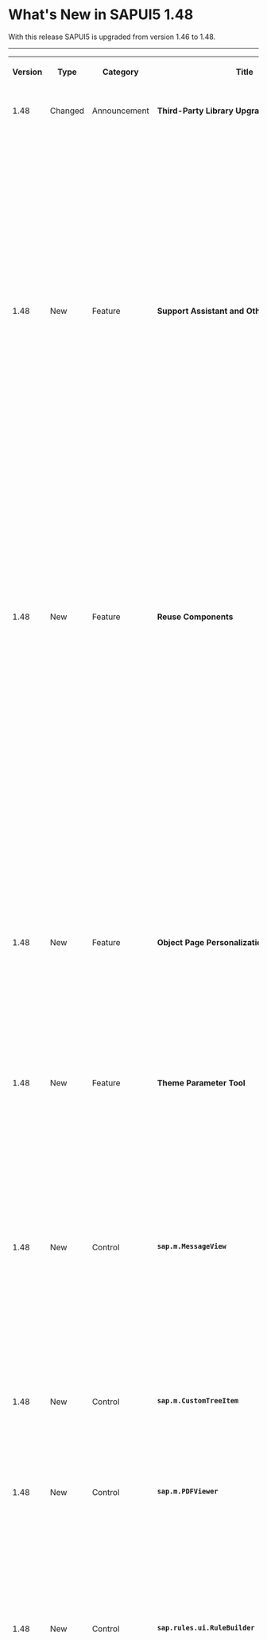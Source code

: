 <!-- loiofa1efaca7d674995a0dc3a95ba0a4d08 -->

# What's New in SAPUI5 1.48

With this release SAPUI5 is upgraded from version 1.46 to 1.48.

****


<table>
<tr>
<th valign="top">

Version

</th>
<th valign="top">

Type

</th>
<th valign="top">

Category

</th>
<th valign="top">

Title

</th>
<th valign="top">

Description

</th>
<th valign="top">

Action

</th>
<th valign="top">

Available as of

</th>
</tr>
<tr>
<td valign="top">

1.48 

</td>
<td valign="top">

Changed 

</td>
<td valign="top">

Announcement 

</td>
<td valign="top">

**Third-Party Library Upgrades** 

</td>
<td valign="top">

**Third-Party Library Upgrades**

-   The `Handlebars.js` library has been upgraded from version 3.0.3 to 4.0.5. If you access the parent contexts in your Handlebars templates, make sure that you pass the `compat` flag when compiling:

    ```
    Handlebars.compile(source, {
    	compat: true
    });
    
    ```

    This change has also been applied to the SAPUI5 versions that are still in maintenance \(1.28, 1.38., 1.44\).

-   **QUnit** version 2.3.2 has been added \(module `sap.ui.thirdparty.qunit-2`, resources `sap/ui/thirdparty/qunit-2.js`\).


<sub>Changed•Announcement•Info Only•1.48</sub>

</td>
<td valign="top">

Info Only 

</td>
<td valign="top">

2017-08-02

</td>
</tr>
<tr>
<td valign="top">

1.48 

</td>
<td valign="top">

New 

</td>
<td valign="top">

Feature 

</td>
<td valign="top">

**Support Assistant and Other Support Tools** 

</td>
<td valign="top">

**Support Assistant and Other Support Tools**

The new Support Assistant tool enables application developers to check whether they have built their applications in accordance with the best practices for building SAPUI5 apps. The tool uses a set of predefined rules to check all aspects of an application, for example, accessibility, performance, data-binding, and more. Support Assistant is integrated into One Page Acceptance Tests \(OPA5\) and can be used as part of OPA tests.

The main features of the tool are:

-   Creation and management of support rules

-   Application analysis

-   Results reporting


![](images/WhatsNew_148_Support_Assistant_78e2768.png)

For more information, see [Support Assistant](../04_Essentials/support-assistant-57ccd7d.md).

We have also redesigned the other support tools, *Technical Information Dialog* and *Diagnostics*, reworked the [Troubleshooting](../04_Essentials/troubleshooting-615d9e4.md) documentation section under *Essentials*, and created a [Troubleshooting Tutorial](../03_Get-Started/troubleshooting-tutorial-5661952.md) tutorial.

<sub>New•Feature•Info Only•1.48</sub>

</td>
<td valign="top">

Info Only 

</td>
<td valign="top">

2017-08-02

</td>
</tr>
<tr>
<td valign="top">

1.48 

</td>
<td valign="top">

New 

</td>
<td valign="top">

Feature 

</td>
<td valign="top">

**Reuse Components** 

</td>
<td valign="top">

**Reuse Components**

You now declare reuse components in the descriptor for applications \(`manifest.json`\). A new factory function has been introduced for creating reuse component instances within the context of the current component. You can extend apps easily on the component level by replacing the usage of a reuse component with a variant that modifies the `manifest.json` values for the reuse component.

Another benefit is that the application index can index the declared reuse components. It can then optimize the determination of dependencies that should be preloaded during the component load. This is especially helpful for components that are packaged in libraries, since up to now the application could not identify and avoid a separate preload for these components \(which ended in a 404 error\).

You don't have to migrate old applications to the new logic to keep them working. But if you want to benefit from further improvements with regards to component loading and performance, as well as component extensibility \(replace reuse component\), you should consider updating the component usage accordingly.

For more information, see [Using and Nesting Components](../04_Essentials/using-and-nesting-components-346599f.md) and [Descriptor for Applications, Components, and Libraries \(manifest.json\)](../04_Essentials/descriptor-for-applications-components-and-libraries-manifest-json-be0cf40.md).

<sub>New•Feature•Info Only•1.48</sub>

</td>
<td valign="top">

Info Only 

</td>
<td valign="top">

2017-08-02

</td>
</tr>
<tr>
<td valign="top">

1.48 

</td>
<td valign="top">

New 

</td>
<td valign="top">

Feature 

</td>
<td valign="top">

**Object Page Personalization \(experimental\)** 

</td>
<td valign="top">

**Object Page Personalization \(experimental\)**

SAPUI5 flexibility services now support personalization of the object page. Activate this experimental feature and try it out!

For more information, search for *Personalizing Apps* in the documentation for your SAP NetWeaver version on the SAP Help Portal at [https://help.sap.com/viewer/p/SAP\_NETWEAVER](https://help.sap.com/viewer/p/SAP_NETWEAVER).

<sub>New•Feature•Info Only•1.48</sub>

</td>
<td valign="top">

Info Only 

</td>
<td valign="top">

2017-08-02

</td>
</tr>
<tr>
<td valign="top">

1.48 

</td>
<td valign="top">

New 

</td>
<td valign="top">

Feature 

</td>
<td valign="top">

**Theme Parameter Tool** 

</td>
<td valign="top">

**Theme Parameter Tool**

There is a new theme parameter tool for finding the best-fitting semantic LESS parameter for a new control. With this tool you can easily search, filter, and preview theme parameters.

With the tool, you can also preview all supported SAP themes and find information about the semantic parameter structure.

![](images/Demoapp_Theme_Parameters_f1355e7.png)

To find the tool, see [Demo Apps](https://ui5.sap.com/#/demoapps).

<sub>New•Feature•Info Only•1.48</sub>

</td>
<td valign="top">

Info Only 

</td>
<td valign="top">

2017-08-02

</td>
</tr>
<tr>
<td valign="top">

1.48 

</td>
<td valign="top">

New 

</td>
<td valign="top">

Control 

</td>
<td valign="top">

**`sap.m.MessageView`** 

</td>
<td valign="top">

**`sap.m.MessageView`**

Displays a summarized list of different types of messages. The `MessageView` is used to show the contents of `sap.m.MessagePopover`, but it can also be used in other container controls like `sap.m.Dialog`.

`sap.m.MessageView` also allows grouping of messages by setting the property `groupItems` and defining a `groupName` for each item. For more information, see the [API Reference](https://ui5.sap.com/#/api/sap.m.MessageView) and the [samples](https://ui5.sap.com/#/sample/sap.m.sample.MessageViewWithGrouping/preview).

![](images/WhatsNew_148_MessageView_6244b88.png)

<sub>New•Control•Info Only•1.48</sub>

</td>
<td valign="top">

Info Only 

</td>
<td valign="top">

2017-08-02

</td>
</tr>
<tr>
<td valign="top">

1.48 

</td>
<td valign="top">

New 

</td>
<td valign="top">

Control 

</td>
<td valign="top">

**`sap.m.CustomTreeItem`** 

</td>
<td valign="top">

**`sap.m.CustomTreeItem`**

Similar to `sap.m.CustomListItem` for the `sap.m.List` control, the `sap.m.CustomTreeItem` control allows you to define custom item content for `sap.m.Tree`. For more information, see the [API Reference](https://ui5.sap.com/#/api/sap.m.CustomTreeItem) and the [sample](https://ui5.sap.com/#/sample/sap.m.sample.CustomTreeItem/preview).

<sub>New•Control•Info Only•1.48</sub>

</td>
<td valign="top">

Info Only 

</td>
<td valign="top">

2017-08-02

</td>
</tr>
<tr>
<td valign="top">

1.48 

</td>
<td valign="top">

New 

</td>
<td valign="top">

Control 

</td>
<td valign="top">

**`sap.m.PDFViewer`** 

</td>
<td valign="top">

**`sap.m.PDFViewer`**

**`sap.m.PDFViewer`** enables SAP Fiori developers to display PDF files in a consistent way across all browsers and devices. It encapsulates browser-specific PDF viewer plugins and provides a simple API to embed a PDF file into a page or to open it in a dialog box. For more information, see [PDF Viewer](../10_More_About_Controls/pdf-viewer-cd80a8b.md), the [API Reference](https://ui5.sap.com/#/api/sap.m.PDFViewer), and the [sample](https://ui5.sap.com/#/entity/sap.m.PDFViewer). 

![](images/WhatsNew_148_PDFViewer_3c7c40d.png)

<sub>New•Control•Info Only•1.48</sub>

</td>
<td valign="top">

Info Only 

</td>
<td valign="top">

2017-08-02

</td>
</tr>
<tr>
<td valign="top">

1.48 

</td>
<td valign="top">

New 

</td>
<td valign="top">

Control 

</td>
<td valign="top">

**`sap.rules.ui.RuleBuilder`** 

</td>
<td valign="top">

**`sap.rules.ui.RuleBuilder`**

**`sap.rules.ui.RuleBuilder`** enables business users to create, edit, and view a decision table in an application. A decision table is a tabular visualization of a business rule. The Rule Builder control supports the following:

-   Setting the decision table’s hit policy \(first match or all match\).

-   Defining the condition columns \(`if` statements\) of the decision table.

-   Choosing the results set \(`then` statements\) of the decision table.

    ![](images/WhatsNew_148_RuleBuilder_165859e.png)

-   Setting each column’s input mode:

    -   **Guided input mode** \(default\) guides the user through the process of entering values for conditions in decision table cells.

        ![](images/WhatsNew_148_RuleBuilder2_df20da4.png)

    -   **Text input mode** allows the user to enter text directly into conditions in decision table cells, and provides support via auto-suggest and validation services.

        ![](images/WhatsNew_148_RuleBuilder3_5d6c1e1.png)


-   In both input modes, the client-side parser provides auto-suggestion and validation of values from the business vocabulary and business language relevant to the specific decision table. Errors are highlighted and messages provide alternative suggestions.

    ![](images/WhatsNew_148_RuleBuilder4_cd91cc4.png)

-   Performing copy, cut, paste, insert after, and insert before actions on a row of a decision table.

    ![](images/WhatsNew_148_RuleBuilder5_3ef3328.png)


For more information, see [Rule Builder Control Tutorial](../03_Get-Started/rule-builder-control-tutorial-67fcb30.md), the [API Reference](https://ui5.sap.com/#/api/sap.rules.ui.RuleBuilder), and the [sample](https://ui5.sap.com/#/entity/sap.rules.ui.RuleBuilder). 

<sub>New•Control•Info Only•1.48</sub>

</td>
<td valign="top">

Info Only 

</td>
<td valign="top">

2017-08-02

</td>
</tr>
<tr>
<td valign="top">

1.48 

</td>
<td valign="top">

New 

</td>
<td valign="top">

Control 

</td>
<td valign="top">

**`sap.suite.ui.microchart.LineMicroChart`** 

</td>
<td valign="top">

**`sap.suite.ui.microchart.LineMicroChart`**

`LineMicroChart` is used primarily for embedded analytics applications and is designed to display a set of ordered points. These points are connected via lines that showcase a data progression for a specific data range. To display additional details, up to four labels can be added to provide, for example, key values or dimensions.

`LineMicroChart` provides regular points or emphasized points with or without semantic colors. It offers a standard line diagram with an automatically determined or predefined scale \(with optional threshold\).

![](images/WhatsNew_148_LineMicroChart1_1eeae4e.png)

For more information, see the [API Reference](https://ui5.sap.com/#/api/sap.suite.ui.microchart.LineMicroChart) and the [samples](https://ui5.sap.com/#/entity/sap.suite.ui.microchart.LineMicroChart).

<sub>New•Control•Info Only•1.48</sub>

</td>
<td valign="top">

Info Only 

</td>
<td valign="top">

2017-08-02

</td>
</tr>
<tr>
<td valign="top">

1.48 

</td>
<td valign="top">

Changed 

</td>
<td valign="top">

Feature 

</td>
<td valign="top">

**Improved Script Loading** 

</td>
<td valign="top">

**Improved Script Loading**

If loading a resource fails, a second retry is done.

<sub>Changed•Feature•Info Only•1.48</sub>

</td>
<td valign="top">

Info Only 

</td>
<td valign="top">

2017-08-02

</td>
</tr>
<tr>
<td valign="top">

1.48 

</td>
<td valign="top">

Changed 

</td>
<td valign="top">

Feature 

</td>
<td valign="top">

**Date Intervals** 

</td>
<td valign="top">

**Date Intervals**

The `DateFormat` can format two dates as an interval. For more information, see [Date Format](../04_Essentials/date-format-91f2eba.md).

<sub>Changed•Feature•Info Only•1.48</sub>

</td>
<td valign="top">

Info Only 

</td>
<td valign="top">

2017-08-02

</td>
</tr>
<tr>
<td valign="top">

1.48 

</td>
<td valign="top">

Changed 

</td>
<td valign="top">

Feature 

</td>
<td valign="top">

**SAPUI5 OData V4 Model** 

</td>
<td valign="top">

**SAPUI5 OData V4 Model**

The new version of the SAPUI5 OData V4 model introduces the following features:

-   Automatic determination of `$select` and `$expand` parameters for OData V4 requests by setting `autoExpandSelect` in the model settings to `true`.

-   Automatic loading of "cross-service references" \(a service that references metadata from other documents\) by the OData V4 model when metadata from the referenced document is needed.

-   Support of the V4-specific `lambda` operators `any` and `all` on collections with new filter operators `FilterOperator.All` and `FilterOperator.Any` and it is possible to create entities on relative bindings


> ### Caution:  
> **Incompatibility Due to Bug Fix**
> 
> The following bug has been reported: If you call the [sap.ui.model.odata.v4.Context\#getObject\(\)](https://ui5.sap.com/#/api/sap.ui.model.odata.v4.Context/methods/getObject) or the [sap.ui.model.odata.v4.Context\#requestObject\(\)](https://ui5.sap.com/#/api/sap.ui.model.odata.v4.Context/methods/requestObject) methods without a parameter, the expected and documented behavior is that the same result is returned as if the parameter `sPath=""` had been specified. Due to the bug, however, the return value wraps the expected output that can then only be accessed via `.value[0]`, for example `oContext.getObject().value[0]`.
> 
> **If you have used this workaround, your application will break starting with SAPUI5 version 1.44.7.**
> 
> **Solution**: If your application needs to run with both the fixed and unfixed versions of SAPUI5, specify the `sPath=""` parameter, for `sPath` parameter. In both cases, you **must not** use the workaround with `.value[0]`.

> ### Restriction:  
> Due to the limited feature scope of this version of the SAPUI5 OData V4 model, check that all required features are in place before developing applications. Check the detailed documentation of the features, as certain parts of a feature may be missing. While we aim to be compatible with existing controls, some controls might not work due to small incompatibilities compared to `sap.ui.model.odata.(v2.)ODataModel`, or due to missing features in the model \(such as tree binding\). This also applies to Smart Controls \(`sap.ui.comp` library\) and SAP Fiori Elements that do not support the SAPUI5 OData V4 model, as well as controls such as `TreeTable` and `AnalyticalTable`, which are not supported together with the SAPUI5 OData V4 model. The interface for applications has been changed for easier and more efficient use of the model. For a summary of these changes, see [Changes Compared to OData V2 Model](../04_Essentials/changes-compared-to-odata-v2-model-abd4d7c.md).

For more information, see [OData V4 Model](../04_Essentials/odata-v4-model-5de13cf.md), the [API Reference](https://ui5.sap.com/#/api/sap.ui.model.odata.v4), and the [sample](https://ui5.sap.com/#/entity/sap.ui.model.odata.v4.ODataModel) in the Demo Kit.

<sub>Changed•Feature•Info Only•1.48</sub>

</td>
<td valign="top">

Info Only 

</td>
<td valign="top">

2017-08-02

</td>
</tr>
<tr>
<td valign="top">

1.48 

</td>
<td valign="top">

Changed 

</td>
<td valign="top">

Feature 

</td>
<td valign="top">

**One Page Acceptance Tests \(OPA5\)** 

</td>
<td valign="top">

**One Page Acceptance Tests \(OPA5\)**

-   You can now provide OPA test and application parameters in the URL. This allows you to override the default values for individual test executions. For more information, see [Cookbook for OPA5](../04_Essentials/cookbook-for-opa5-ce4b180.md) and the API Reference for [sap.ui.test.Opa.extendConfig](https://ui5.sap.com/#/api/sap.ui.test.Opa/methods/extendConfig) and [sap.ui.test.Opa5.extendConfig](https://ui5.sap.com/#/api/sap.ui.test.Opa5/methods/sap.ui.test.Opa5.extendConfig). 

-   You can now extend the testing capabilities of OPA with your own extensions. For more information, see [Extensions for OPA5](../04_Essentials/extensions-for-opa5-9c22d2a.md) and the [API Reference](https://ui5.sap.com/#/api/sap.ui.test.OpaExtension). 


<sub>Changed•Feature•Info Only•1.48</sub>

</td>
<td valign="top">

Info Only 

</td>
<td valign="top">

2017-08-02

</td>
</tr>
<tr>
<td valign="top">

1.48 

</td>
<td valign="top">

Changed 

</td>
<td valign="top">

Feature 

</td>
<td valign="top">

**UI Adaptation at Runtime** 

</td>
<td valign="top">

**UI Adaptation at Runtime**

-   UI adaptation at runtime now supports many additional SAPUI5 controls. Find out how to develop apps supporting it \(also whether your app supports it already\) and how to enable apps for it. For more information, see [SAPUI5 Flexibility: Enable Your App for UI Adaptation](../05_Developing_Apps/sapui5-flexibility-enable-your-app-for-ui-adaptation-f1430c0.md).

-   As stable IDs are an important prerequisite for SAPUI5 flexibility services, and thus for UI adaptation at runtime, we revamped the documentation. Find out why stable IDs are needed and how to use and name them. For more information, see [Stable IDs: All You Need to Know](../05_Developing_Apps/stable-ids-all-you-need-to-know-f51dbb7.md).

-   Key users can now also edit UI elements, which are not directly on the UI but are triggered by an action or must be navigated to, such as dialog boxes and popups.

    For more information, search for *Adapting SAP Fiori UIs at Runtime* in the documentation for your [https://help.sap.com/viewer/p/SAP\_NETWEAVER](https://help.sap.com/viewer/p/SAP_NETWEAVER) version on the SAP Help Portal.


<sub>Changed•Feature•Info Only•1.48</sub>

</td>
<td valign="top">

Info Only 

</td>
<td valign="top">

2017-08-02

</td>
</tr>
<tr>
<td valign="top">

1.48 

</td>
<td valign="top">

Changed 

</td>
<td valign="top">

Control 

</td>
<td valign="top">

**`sap.f.Avatar`** 

</td>
<td valign="top">

**`sap.f.Avatar`**

With the use of the new `detailBox` aggregation, you can automatically open a `sap.m.LightBox` instance on user interaction with the `sap.f.Avatar`.

<sub>Changed•Control•Info Only•1.48</sub>

</td>
<td valign="top">

Info Only 

</td>
<td valign="top">

2017-08-02

</td>
</tr>
<tr>
<td valign="top">

1.48 

</td>
<td valign="top">

Changed 

</td>
<td valign="top">

Control 

</td>
<td valign="top">

**`sap.f.DynamicPage`** 

</td>
<td valign="top">

**`sap.f.DynamicPage`**

It is now possible to initialize the control with collapsed header. To enable the feature, set property `headerExpanded` to false.

<sub>Changed•Control•Info Only•1.48</sub>

</td>
<td valign="top">

Info Only 

</td>
<td valign="top">

2017-08-02

</td>
</tr>
<tr>
<td valign="top">

1.48 

</td>
<td valign="top">

Changed 

</td>
<td valign="top">

Control 

</td>
<td valign="top">

**`sap.gantt`** 

</td>
<td valign="top">

**`sap.gantt`**

-   **Time period zooming**: You can press button *Z* to activate the time period zooming mode. In this mode, you are able to fill the full chart area with a selected period of time. To indicate the start and end of the time period, move the mouse along the timeline with the left button pressed.

-   **Additional vertical lines**: You can use the `AdhocLine` class to draw additional vertical lines at specific time points in the chart area. These vertical lines help you mark milestones, such as the start of a project, and special events, such as holidays.


For more information, see the [API Reference](https://ui5.sap.com/#/api/sap.gantt.AdhocLine) and the [samples](https://ui5.sap.com/#/sample/sap.gantt.sample.BasicGanttChart/preview). 

<sub>Changed•Control•Info Only•1.48</sub>

</td>
<td valign="top">

Info Only 

</td>
<td valign="top">

2017-08-02

</td>
</tr>
<tr>
<td valign="top">

1.48 

</td>
<td valign="top">

Changed 

</td>
<td valign="top">

Control 

</td>
<td valign="top">

**`sap.m.ComboBox`** 

</td>
<td valign="top">

**`sap.m.ComboBox`**

**`sap.m.ComboBox`** now highlights matching characters in the dropdown list. This behaviour is now aligned with all select controls.

<sub>Changed•Control•Info Only•1.48</sub>

</td>
<td valign="top">

Info Only 

</td>
<td valign="top">

2017-08-02

</td>
</tr>
<tr>
<td valign="top">

1.48 

</td>
<td valign="top">

Changed 

</td>
<td valign="top">

Control 

</td>
<td valign="top">

**`sap.m.DatePicker`** 

</td>
<td valign="top">

**`sap.m.DatePicker`**

You can now set specific date or date ranges as non-working days by using the new type of the `sap.ui.unified.DateTypeRange` class, `sap.ui.unified.CalendarDayType.NonWorking`.

For more information, see the [sample](https://ui5.sap.com/#/sample/sap.m.sample.DatePicker/preview).

<sub>Changed•Control•Info Only•1.48</sub>

</td>
<td valign="top">

Info Only 

</td>
<td valign="top">

2017-08-02

</td>
</tr>
<tr>
<td valign="top">

1.48 

</td>
<td valign="top">

Changed 

</td>
<td valign="top">

Control 

</td>
<td valign="top">

**`sap.m.GenericTile`** 

</td>
<td valign="top">

**`sap.m.GenericTile`**

With a new overflow concept that allows more flexibility in the layout of the tile designs, generic tiles are displayed in `LineMode` like list items when the screen width is less than 450px. With a screen width greater than 450px, the tiles are no longer truncated and the complete text is shown in a wrapped in-line design.

`Compact` and `Cozy` content densities are available for small \(< 450px\) and large \(\> 450px\) screens. For more information, see the [API Reference](https://ui5.sap.com/#/api/sap.m.GenericTile) and the [samples](https://ui5.sap.com/#/entity/sap.m.GenericTile). 

<sub>Changed•Control•Info Only•1.48</sub>

</td>
<td valign="top">

Info Only 

</td>
<td valign="top">

2017-08-02

</td>
</tr>
<tr>
<td valign="top">

1.48 

</td>
<td valign="top">

Changed 

</td>
<td valign="top">

Control 

</td>
<td valign="top">

**`sap.m.PlanningCalendar`** 

</td>
<td valign="top">

**`sap.m.PlanningCalendar`**

-   You can now set specific date or date ranges as non-working days by using the new type of the `sap.ui.unified.DateTypeRange` class, `sap.ui.unified.CalendarDayType.NonWorking`.

-   You can now expand the grouping of overlapping appointments in the months view of the `sap.m.PlanningCalendar`. You can do this by setting the new property `groupAppointmentsMode` to `sap.ui.unified.GroupAppointmentsMode.Expanded`.

    For more information, see the [API Reference](https://ui5.sap.com/#/api/sap.m.PlanningCalendar/methods/getGroupAppointmentsMode) and the [samples](https://ui5.sap.com/#/sample/sap.m.sample.PlanningCalendarViews/preview).


<sub>Changed•Control•Info Only•1.48</sub>

</td>
<td valign="top">

Info Only 

</td>
<td valign="top">

2017-08-02

</td>
</tr>
<tr>
<td valign="top">

1.48 

</td>
<td valign="top">

Changed 

</td>
<td valign="top">

Control 

</td>
<td valign="top">

**`sap.m.TextArea`** 

</td>
<td valign="top">

**`sap.m.TextArea`**

**`sap.m.TextArea`** controls with a limited text length can determine how to handle text that exceeds that length. By setting `showExceededText=true`, you can decide if those characters are visible or cut. The text area changes its value state and shows a counter of the extra characters when the threshold is reached. For more information, see the [API Reference](https://ui5.sap.com/#/api/sap.m.TextArea/methods/setShowExceededText) and the [sample](https://ui5.sap.com/#/sample/sap.m.sample.TextAreaMaxLength/preview).

<sub>Changed•Control•Info Only•1.48</sub>

</td>
<td valign="top">

Info Only 

</td>
<td valign="top">

2017-08-02

</td>
</tr>
<tr>
<td valign="top">

1.48 

</td>
<td valign="top">

Changed 

</td>
<td valign="top">

Control 

</td>
<td valign="top">

**`sap.m.UploadCollection`** 

</td>
<td valign="top">

**`sap.m.UploadCollection`**

When grouping of `UploadCollectionItems` you can now provide the grouping feature for `UploadCollection`. After you have selected the grouping criteria, the grouping information is displayed as group header in the upload collection list. For more information, see the [API Reference](https://ui5.sap.com/#/api/sap.m.UploadCollectionItem) and the [samples](https://ui5.sap.com/#/sample/sap.m.sample.UploadCollectionSortingFiltering/preview).

<sub>Changed•Control•Info Only•1.48</sub>

</td>
<td valign="top">

Info Only 

</td>
<td valign="top">

2017-08-02

</td>
</tr>
<tr>
<td valign="top">

1.48 

</td>
<td valign="top">

Changed 

</td>
<td valign="top">

Control 

</td>
<td valign="top">

**`sap.m.Wizard`** 

</td>
<td valign="top">

**`sap.m.Wizard`**

**`sap.m.Wizard`** now allows editing of any step in the sequence. By using the association `currentStep` and the method `setCurrentStep`, you can programmatically reach and then edit any step in the sequence. For more information, see the [API Reference](https://ui5.sap.com/#/api/sap.m.Wizard/methods/setCurrentStep) and the [samples](https://ui5.sap.com/#/sample/sap.m.sample.WizardCurrentStep/preview).

<sub>Changed•Control•Info Only•1.48</sub>

</td>
<td valign="top">

Info Only 

</td>
<td valign="top">

2017-08-02

</td>
</tr>
<tr>
<td valign="top">

1.48 

</td>
<td valign="top">

Changed 

</td>
<td valign="top">

Control 

</td>
<td valign="top">

**`sap.suite.ui.commons.ChartContainer`** 

</td>
<td valign="top">

**`sap.suite.ui.commons.ChartContainer`**

There is a new *Selection Details**Selection Details* button, set the `ChartContainer`’s `showSelectionDetails` property to `true`. The button is set inside the main toolbar of the chart container next to the controlling buttons that are added automatically.

For more information, see the [API Reference](https://ui5.sap.com/#/api/sap.m.SelectionDetails) and the [samples](https://ui5.sap.com/#/sample/sap.suite.ui.commons.sample.ChartContainerActions/preview). 

<sub>Changed•Control•Info Only•1.48</sub>

</td>
<td valign="top">

Info Only 

</td>
<td valign="top">

2017-08-02

</td>
</tr>
<tr>
<td valign="top">

1.48 

</td>
<td valign="top">

Changed 

</td>
<td valign="top">

Control 

</td>
<td valign="top">

**`sap.suite.ui.microchart.InteractiveBarChart`** 

</td>
<td valign="top">

**`sap.suite.ui.microchart.InteractiveBarChart`**

The `InteractiveBarChart` provides optional button in the chart container toolbar. When you choose this button, a popover opens with all the data that was selected in the currently visible chart. On mobile devices, a dialog box covering the entire screen area is used instead of a popover. To show the new `min` and `max` properties with which to control the scale of displayed bars. If these properties are not provided by the consumer, the chart uses a scale derived from the values of the displayed bars. For more information, see the [API Reference](https://ui5.sap.com/#/api/sap.suite.ui.microchart.InteractiveBarChart) and the [samples](https://ui5.sap.com/#/entity/sap.suite.ui.microchart.InteractiveBarChart). 

<sub>Changed•Control•Info Only•1.48</sub>

</td>
<td valign="top">

Info Only 

</td>
<td valign="top">

2017-08-02

</td>
</tr>
<tr>
<td valign="top">

1.48 

</td>
<td valign="top">

Changed 

</td>
<td valign="top">

Control 

</td>
<td valign="top">

**`sap.suite.ui.microchart`** 

</td>
<td valign="top">

**`sap.suite.ui.microchart`**

A default tooltip was added to `InteractiveBarChart`, `InteractiveLineChart`, and `InteractiveDonutChart`. When the user hovers over the interaction area in an interactive chart, a tooltip with the nontruncated version of the label and a non-abbreviated version of the measure appears. In interactive mode, the tooltip is generated separately for each interaction area. In non-interactive mode, only an aggregated tooltip is shown. You can customize or even suppress this at chart level or at interaction area level.

<sub>Changed•Control•Info Only•1.48</sub>

</td>
<td valign="top">

Info Only 

</td>
<td valign="top">

2017-08-02

</td>
</tr>
<tr>
<td valign="top">

1.48 

</td>
<td valign="top">

Changed 

</td>
<td valign="top">

Control 

</td>
<td valign="top">

**`sap.ui.layout.BlockLayout`** 

</td>
<td valign="top">

**`sap.ui.layout.BlockLayout`**

-   New options for coloring individual cells have been added. For each `BlockLayoutCell`, you can set `backgroundColorSet` and `backgroundColorShade`. There are 11 predefined color sets, each with 4 color shades. The sets and shades can be easily customized in UI theme designer. You can also set an image as the background of a cell.

-   An additional breaking point for M-sized displays has been added.


For more information, see the [API Reference](https://ui5.sap.com/#/api/sap.ui.layout.BlockLayoutCell) and the [samples](https://ui5.sap.com/#/sample/sap.ui.layout.sample.BlockLayoutCustomBackground/preview).

![](images/WhatsNew_148_BlockLayout_d4f2319.png)

<sub>Changed•Control•Info Only•1.48</sub>

</td>
<td valign="top">

Info Only 

</td>
<td valign="top">

2017-08-02

</td>
</tr>
<tr>
<td valign="top">

1.48 

</td>
<td valign="top">

Changed 

</td>
<td valign="top">

Control 

</td>
<td valign="top">

**`sap.tnt.ToolPage`** 

</td>
<td valign="top">

**`sap.tnt.ToolPage`**

`IconTabBar` can now be used in `sap.tnt.ToolPage` button in the chart container. The `ToolHeader` is enhanced to allow `IconTabBar` elements. When inside the `ToolHeader`, the `IconTabBar` can use only labels and no icons.

-   You can now have no tab selected by setting the `selectedKey` property to a non-existing key value.

-   When `IconTabHeader` is used on smartphones and tablets, only completely visible tabs are displayed \(no truncation\). The rest of the tabs will overflow.


For more information, see the [sample](https://ui5.sap.com/#/sample/sap.tnt.sample.ToolHeaderIconTabHeader/preview). 

<sub>Changed•Control•Info Only•1.48</sub>

</td>
<td valign="top">

Info Only 

</td>
<td valign="top">

2017-08-02

</td>
</tr>
<tr>
<td valign="top">

1.48 

</td>
<td valign="top">

Changed 

</td>
<td valign="top">

Control 

</td>
<td valign="top">

**`sap.ui.table`** 

</td>
<td valign="top">

**`sap.ui.table`**

You can now highlight items in the tables of the `sap.ui.table` library \(`sap.ui.table.Table`, `sap.ui.table.TreeTable`, `sap.ui.table.AnalyticalTable`\), for example to indicate an error. For more information, see the API Reference for [sap.ui.table.RowSettings](https://ui5.sap.com/#/api/sap.ui.table.RowSettings) and [sap.ui.table.Table.setRowSettingsTemplate](https://ui5.sap.com/#/api/sap.ui.table.Table/methods/setRowSettingsTemplate), and the [sample](https://ui5.sap.com/#/sample/sap.ui.table.sample.RowHighlights/preview).

<sub>Changed•Control•Info Only•1.48</sub>

</td>
<td valign="top">

Info Only 

</td>
<td valign="top">

2017-08-02

</td>
</tr>
<tr>
<td valign="top">

1.48 

</td>
<td valign="top">

Changed 

</td>
<td valign="top">

Control 

</td>
<td valign="top">

**`sap.ui.unified.Calendar`** 

</td>
<td valign="top">

**`sap.ui.unified.Calendar`**

-   You can now show and hide week numbers with the use of a new property `showWeekNumbers`. This feature is disabled for the Islamic calendar.

    For more information, see the [API Reference](https://ui5.sap.com/#/api/sap.ui.unified.Calendar/methods/setShowWeekNumbers) and the [samples](https://ui5.sap.com/#/sample/sap.ui.unified.sample.CalendarMinMax/preview).

-   You can now set specific dates or date ranges to be displayed as non-working by using the `specialDates` aggregation and `sap.ui.unified.CalendarDayType.NonWorking` enumeration type.

    For more information, see the [sample](https://ui5.sap.com/#/sample/sap.ui.unified.sample.CalendarSpecialDaysLegend/preview).


<sub>Changed•Control•Info Only•1.48</sub>

</td>
<td valign="top">

Info Only 

</td>
<td valign="top">

2017-08-02

</td>
</tr>
<tr>
<td valign="top">

1.48 

</td>
<td valign="top">

Changed 

</td>
<td valign="top">

Control 

</td>
<td valign="top">

**`sap.ui.unified.ColorPicker`** 

</td>
<td valign="top">

**`sap.ui.unified.ColorPicker`**

A responsive variant of the color picker control is now available in the `sap.ui.unified` library that is compatible for use with controls from the other responsive SAPUI5 libraries.

For more information, see the [API Reference](https://ui5.sap.com/#/api/sap.ui.unified.ColorPicker) and the [samples](https://ui5.sap.com/#/sample/sap.ui.unified.sample.ColorPicker/preview).

<sub>Changed•Control•Info Only•1.48</sub>

</td>
<td valign="top">

Info Only 

</td>
<td valign="top">

2017-08-02

</td>
</tr>
<tr>
<td valign="top">

1.48 

</td>
<td valign="top">

Changed 

</td>
<td valign="top">

Control 

</td>
<td valign="top">

**`sap.ui.comp.smartfilterbar.SmartFilterBar`** 

</td>
<td valign="top">

**`sap.ui.comp.smartfilterbar.SmartFilterBar`**

-   The selection variants that are listed in the OData metadata and annotation files can now be displayed like variants defined on the UI of the variant management in the `SmartFilterBar` control.

    For more information, see the [API Reference](https://ui5.sap.com/#/api/sap.ui.comp.smartfilterbar.SmartFilterBar/methods/getConsiderSelectionVariants) and [Smart Filter Bar](../10_More_About_Controls/smart-filter-bar-7bcdffc.md).

-   The `SmartFilterBar` control now supports a new annotation, `com.sap.vocabularies.UI.v1.FilterFacets`. With this annotation, you can group filter fields.

<sub>Changed•Control•Info Only•1.48</sub>

</td>
<td valign="top">

Info Only 

</td>
<td valign="top">

2017-08-02

</td>
</tr>
<tr>
<td valign="top">

1.48 

</td>
<td valign="top">

Changed 

</td>
<td valign="top">

Control 

</td>
<td valign="top">

**`sap.ui.comp.smartchart.SmartChart`** 

</td>
<td valign="top">

**`sap.ui.comp.smartchart.SmartChart`**

-   There is a new experimental API that lets you read and write the current UI state of a `SmartChart` control. The scope of information that is included in this API is identical with the scope within an OData-based `PresentationVariant`.

    For more information, see the [API Reference](https://ui5.sap.com/#/api/sap.ui.comp.smartchart.SmartChart).

-   Based on the `com.sap.vocabularies.UI.v1.DataPoint` annotation, you can define semantic patterns and coloring for the `SmartChart` control.

    For more information, see the [API Reference](https://ui5.sap.com/#/api/sap.ui.comp.smartchart.SmartChart/annotations/DataPoint).


<sub>Changed•Control•Info Only•1.48</sub>

</td>
<td valign="top">

Info Only 

</td>
<td valign="top">

2017-08-02

</td>
</tr>
<tr>
<td valign="top">

1.48 

</td>
<td valign="top">

Changed 

</td>
<td valign="top">

Control 

</td>
<td valign="top">

**`sap.ui.comp.navpopover.SmartLink`** 

</td>
<td valign="top">

**`sap.ui.comp.navpopover.SmartLink`**

The `SmartLink` control supports a new annotation, `SemanticObjectMapping`. You can use it to map local properties to the parameters in a `SemanticObject` action.

<sub>Changed•Control•Info Only•1.48</sub>

</td>
<td valign="top">

Info Only 

</td>
<td valign="top">

2017-08-02

</td>
</tr>
<tr>
<td valign="top">

1.48 

</td>
<td valign="top">

Changed 

</td>
<td valign="top">

SAP Fiori Elements 

</td>
<td valign="top">

**SAP Fiori Elements** 

</td>
<td valign="top">

**SAP Fiori Elements**

**List Report and Object Page**

-   General Features

    -   Action-specific messages for confirmation dialog boxes.

        You can create message texts for specific critical actions. They are displayed in the confirmation dialog box for the action.

        For more information, see [Adding Confirmation Popovers for Actions](../06_SAP_Fiori_Elements/adding-confirmation-popovers-for-actions-87130de.md).

    -   List report and object page now support the use of the *High-Contrast White* theme.

    -   You can configure inbound navigation to a sub-object page of an app, using deep linking.

        For more information, see [Configuring External Navigation](../06_SAP_Fiori_Elements/configuring-external-navigation-1d4a0f9.md).

    -   The edit flow in non-draft apps has been optimized to provide the following features:

        -   *Create* and *Delete* buttons are available in the table toolbar in display mode.

        -   In edit mode, navigation to subobject pages is not possible, and chevrons are hidden.

        -   *Edit* and *Delete* buttons are available in the object page header and on all sub-object pages that follow.


        For more information, see [Non-Draft Apps](../06_SAP_Fiori_Elements/non-draft-apps-a90c558.md).

    -   Transient messages issued by the back end are now grouped by the document they belong to when displayed on the screen.

        For more information, see [Using Messages](../06_SAP_Fiori_Elements/using-messages-239b192.md).

    -   Rating indicators and progress bars can be displayed in all table types \(responsive, grid, and analytical\).


-   List Report View

    -   By default, the list report displays one table. You can define multiple views on a table for the user to switch between the views using an icon tab bar or a segmented button.

        For more information, see [Defining Multiple Views on a List Report Table - Single Table Mode](../06_SAP_Fiori_Elements/defining-multiple-views-on-a-list-report-table-single-table-mode-0d390fe.md).

    -   For simplicity purposes, you can create an app without any variant management. In this case, just the title of the app is displayed. You can create a custom title, if required.

        For more information, see [Creating a List Report without Variant Management](../06_SAP_Fiori_Elements/creating-a-list-report-without-variant-management-094fe8c.md).

    -   If you have not added a semantic key to the line items, the editing status is displayed in the *Title* or *Description* column, depending on the available information.

        For more information, see [Settings for List Report Tables](../06_SAP_Fiori_Elements/settings-for-list-report-tables-4c2d17a.md).

    -   Users can navigate from a tree table to the object page, at row level. The *Show Detail* button is not displayed in the tree table.

    -   When deleting a document in the list report, an existing draft and the active version are deleted in a single step.

    -   If users have set *Execute on Select* for their default variant, the content of the list report is displayed immediately upon launching the app, and the smart filter bar is collapsed.

        For more information, see [List Report Elements](../06_SAP_Fiori_Elements/list-report-elements-1cf5c7f.md).


-   Object Page View

    -   You can enable the simple header facet that handles simple data points without wasting vertical space.

        For more information, see [Enabling Simple Header Facets](../06_SAP_Fiori_Elements/enabling-simple-header-facets-9422074.md).

    -   In responsive, grid, and analytical tables, if the entity is searchable, a search field is displayed. Users can search on any of the table column values if they are search-enabled.

        For more information, see [Tables](../06_SAP_Fiori_Elements/tables-c0f6592.md).



**Overview Pages \(OVP\)**

Overview pages have been enhanced with the following features:

-   *High-Contrast White* theme

-   Automatic refresh of cards for a given interval

-   Sharing of page variant with other users

-   The `annotationPath` property is replaced with `path` property for the `SelectionPresentationVariant` annotation properties `SelectionVariant` and `PresentationVariant`

    For more information see [Annotations Used in Overview Pages](../06_SAP_Fiori_Elements/annotations-used-in-overview-pages-65731e6.md).

-   The filter area includes:

    -   Additional date formats \(UTC and medium\)

    -   Default filter values in the filter area

    -   Auto-hiding of the filter bar on the initial loading of an application


-   Placeholder card of the object stream lets you include custom text along with the existing message

    For more information, see [Stack Cards](../06_SAP_Fiori_Elements/stack-cards-756c49c.md).

-   Counter information in cards has been moved from the footer to the header area

    For more information, see [Types of Cards](../06_SAP_Fiori_Elements/types-of-cards-8ed3f76.md).

-   Quick view card displays error messages as received from the back-end services

-   Support of an extension for cards that lets you develop custom card types

    For more information, see [Custom Cards](../06_SAP_Fiori_Elements/custom-cards-6d260f7.md).

-   Spline interpolation in Line Charts to view the line smoothly

    For more information, see [Chart Cards Used in Overview Pages](../06_SAP_Fiori_Elements/chart-cards-used-in-overview-pages-68e62ad.md).

-   Scatter chart now lets you define the size of the data point

    For more information, see [Chart Cards Used in Overview Pages](../06_SAP_Fiori_Elements/chart-cards-used-in-overview-pages-68e62ad.md).


**Analytical List Page \(ALP\)**

Analytical List Page \(ALP\) is a new SAP Fiori Elements template for performing detailed analytics on aggregated or transactional data. It provides different view types and an interplay between aggregate data \(chart view\) and transactional data \(table data\). You can also filter a data set by choosing the dimensions \(for example, country\) based on the measure values \(for example, net sales\).

ALP lets you:

-   Personalize filter, chart, or table controls

-   Manage variants

-   Use context-based navigation

-   Define related Key Performance Indicators \(KPIs\) and extensions for custom filters, custom actions, or custom columns


For more information, see [Analytical List Page](../06_SAP_Fiori_Elements/analytical-list-page-3d33684.md) and the [API Reference](https://ui5.sap.com/#/api/sap.suite.ui.generic.template.AnalyticalListPage).

<sub>Changed•SAP Fiori Elements•Info Only•1.48</sub>

</td>
<td valign="top">

Info Only 

</td>
<td valign="top">

2017-08-02

</td>
</tr>
<tr>
<td valign="top">

1.48 

</td>
<td valign="top">

Changed 

</td>
<td valign="top">

Analysis Path Framework \(APF\) 

</td>
<td valign="top">

**Analysis Path Framework \(APF\)** 

</td>
<td valign="top">

**Analysis Path Framework \(APF\)**

APF has been enhanced with the following features:

-   You can now create hierarchical steps in which the data is depicted in a tree table. At runtime, the data is structured in rows and columns and grouped into nodes. It is also possible to select data in the tree table and hand over the selection as a filter to the subsequent analysis steps.

    For more information, see [Creating Hierarchical Steps](../07_APF/creating-hierarchical-steps-694956f.md).

-   For navigation targets, you can configure parameters and values that are added to the URL of the navigation target at runtime. This is relevant when the navigation target requires mandatory parameters to run.

    For more information, see [Creating Navigation Targets](../07_APF/creating-navigation-targets-d5762bc.md).

-   The integration of the smart filter bar into APF has been changed in a way that you can now make dynamic time selections for time filters that support date range selections. For example, you can select *Last X Days* and define the number of days.

    For more information, see [Smart Filter Bar](../07_APF/smart-filter-bar-594f111.md).


<sub>Changed•Analysis Path Framework \(APF\)•Info Only•1.48</sub>

</td>
<td valign="top">

Info Only 

</td>
<td valign="top">

2017-08-02

</td>
</tr>
<tr>
<td valign="top">

1.48 

</td>
<td valign="top">

Changed 

</td>
<td valign="top">

User Documentation 

</td>
<td valign="top">

**Documentation Updates** 

</td>
<td valign="top">

**Documentation Updates**

In addition to the documentation for new features, the following changes have been applied to the documentation:

-   New tutorial: [Troubleshooting Tutorial](../03_Get-Started/troubleshooting-tutorial-5661952.md)

-   Reworked [Troubleshooting](../04_Essentials/troubleshooting-615d9e4.md) section


<sub>Changed•User Documentation•Info Only•1.48</sub>

</td>
<td valign="top">

Info Only 

</td>
<td valign="top">

2017-08-02

</td>
</tr>
</table>

**Related Information**  


[What's New in SAPUI5 1.127](what-s-new-in-sapui5-1-127-e5e1317.md "With this release SAPUI5 is upgraded from version 1.126 to 1.127.")

[What's New in SAPUI5 1.126](what-s-new-in-sapui5-1-126-1d98116.md "With this release SAPUI5 is upgraded from version 1.125 to 1.126.")

[What's New in SAPUI5 1.125](what-s-new-in-sapui5-1-125-9d87044.md "With this release SAPUI5 is upgraded from version 1.124 to 1.125.")

[What's New in SAPUI5 1.124](what-s-new-in-sapui5-1-124-7f77c3f.md "With this release SAPUI5 is upgraded from version 1.123 to 1.124.")

[What's New in SAPUI5 1.123](what-s-new-in-sapui5-1-123-9d00ac7.md "With this release SAPUI5 is upgraded from version 1.122 to 1.123.")

[What's New in SAPUI5 1.122](what-s-new-in-sapui5-1-122-5d078da.md "With this release SAPUI5 is upgraded from version 1.121 to 1.122.")

[What's New in SAPUI5 1.121](what-s-new-in-sapui5-1-121-91a4a2f.md "With this release SAPUI5 is upgraded from version 1.120 to 1.121.")

[What's New in SAPUI5 1.120](what-s-new-in-sapui5-1-120-2359b63.md "With this release SAPUI5 is upgraded from version 1.119 to 1.120.")

[What's New in SAPUI5 1.119](what-s-new-in-sapui5-1-119-0b1903a.md "With this release SAPUI5 is upgraded from version 1.118 to 1.119.")

[What's New in SAPUI5 1.118](what-s-new-in-sapui5-1-118-3eecbde.md "With this release SAPUI5 is upgraded from version 1.117 to 1.118.")

[What's New in SAPUI5 1.117](what-s-new-in-sapui5-1-117-029d3b4.md "With this release SAPUI5 is upgraded from version 1.116 to 1.117.")

[What's New in SAPUI5 1.116](what-s-new-in-sapui5-1-116-ebd6f34.md "With this release SAPUI5 is upgraded from version 1.115 to 1.116.")

[What's New in SAPUI5 1.115](what-s-new-in-sapui5-1-115-409fde8.md "With this release SAPUI5 is upgraded from version 1.114 to 1.115.")

[What's New in SAPUI5 1.114](what-s-new-in-sapui5-1-114-890fce1.md "With this release SAPUI5 is upgraded from version 1.113 to 1.114.")

[What's New in SAPUI5 1.113](what-s-new-in-sapui5-1-113-a9553fe.md "With this release SAPUI5 is upgraded from version 1.112 to 1.113.")

[What's New in SAPUI5 1.112](what-s-new-in-sapui5-1-112-34afc69.md "With this release SAPUI5 is upgraded from version 1.111 to 1.112.")

[What's New in SAPUI5 1.111](what-s-new-in-sapui5-1-111-7a67837.md "With this release SAPUI5 is upgraded from version 1.110 to 1.111.")

[What's New in SAPUI5 1.110](what-s-new-in-sapui5-1-110-71a855c.md "With this release SAPUI5 is upgraded from version 1.109 to 1.110.")

[What's New in SAPUI5 1.109](what-s-new-in-sapui5-1-109-3264bd2.md "With this release SAPUI5 is upgraded from version 1.108 to 1.109.")

[What's New in SAPUI5 1.108](what-s-new-in-sapui5-1-108-66e33f0.md "With this release SAPUI5 is upgraded from version 1.107 to 1.108.")

[What's New in SAPUI5 1.107](what-s-new-in-sapui5-1-107-d4ff916.md "With this release SAPUI5 is upgraded from version 1.106 to 1.107.")

[What's New in SAPUI5 1.106](what-s-new-in-sapui5-1-106-5b497b0.md "With this release SAPUI5 is upgraded from version 1.105 to 1.106.")

[What's New in SAPUI5 1.105](what-s-new-in-sapui5-1-105-4d6c00e.md "With this release SAPUI5 is upgraded from version 1.104 to 1.105.")

[What's New in SAPUI5 1.104](what-s-new-in-sapui5-1-104-69e567c.md "With this release SAPUI5 is upgraded from version 1.103 to 1.104.")

[What's New in SAPUI5 1.103](what-s-new-in-sapui5-1-103-0e98c76.md "With this release SAPUI5 is upgraded from version 1.102 to 1.103.")

[What's New in SAPUI5 1.102](what-s-new-in-sapui5-1-102-f038c99.md "With this release SAPUI5 is upgraded from version 1.101 to 1.102.")

[What's New in SAPUI5 1.101](what-s-new-in-sapui5-1-101-7733b00.md "With this release SAPUI5 is upgraded from version 1.100 to 1.101.")

[What's New in SAPUI5 1.100](what-s-new-in-sapui5-1-100-27dec1d.md "With this release SAPUI5 is upgraded from version 1.99 to 1.100.")

[What's New in SAPUI5 1.99](what-s-new-in-sapui5-1-99-4f35848.md "With this release SAPUI5 is upgraded from version 1.98 to 1.99.")

[What's New in SAPUI5 1.98](what-s-new-in-sapui5-1-98-d9f16f2.md "With this release SAPUI5 is upgraded from version 1.97 to 1.98.")

[What's New in SAPUI5 1.97](what-s-new-in-sapui5-1-97-fa0e282.md "With this release SAPUI5 is upgraded from version 1.96 to 1.97.")

[What's New in SAPUI5 1.96](what-s-new-in-sapui5-1-96-7a9269f.md "With this release SAPUI5 is upgraded from version 1.95 to 1.96.")

[What's New in SAPUI5 1.95](what-s-new-in-sapui5-1-95-a1aea67.md "With this release SAPUI5 is upgraded from version 1.94 to 1.95.")

[What's New in SAPUI5 1.94](what-s-new-in-sapui5-1-94-c40f1e6.md "With this release SAPUI5 is upgraded from version 1.93 to 1.94.")

[What's New in SAPUI5 1.93](what-s-new-in-sapui5-1-93-f273340.md "With this release SAPUI5 is upgraded from version 1.92 to 1.93.")

[What's New in SAPUI5 1.92](what-s-new-in-sapui5-1-92-1ef345d.md "With this release SAPUI5 is upgraded from version 1.91 to 1.92.")

[What's New in SAPUI5 1.91](what-s-new-in-sapui5-1-91-0a2bd79.md "With this release SAPUI5 is upgraded from version 1.90 to 1.91.")

[What's New in SAPUI5 1.90](what-s-new-in-sapui5-1-90-91c10c2.md "With this release SAPUI5 is upgraded from version 1.89 to 1.90.")

[What's New in SAPUI5 1.89](what-s-new-in-sapui5-1-89-e56cddc.md "With this release SAPUI5 is upgraded from version 1.88 to 1.89.")

[What's New in SAPUI5 1.88](what-s-new-in-sapui5-1-88-e15a206.md "With this release SAPUI5 is upgraded from version 1.87 to 1.88.")

[What's New in SAPUI5 1.87](what-s-new-in-sapui5-1-87-b506da7.md "With this release SAPUI5 is upgraded from version 1.86 to 1.87.")

[What's New in SAPUI5 1.86](what-s-new-in-sapui5-1-86-4c1c959.md "With this release SAPUI5 is upgraded from version 1.85 to 1.86.")

[What's New in SAPUI5 1.85](what-s-new-in-sapui5-1-85-1d18eb5.md "With this release SAPUI5 is upgraded from version 1.84 to 1.85.")

[What's New in SAPUI5 1.84](what-s-new-in-sapui5-1-84-dc76640.md "With this release SAPUI5 is upgraded from version 1.82 to 1.84.")

[What's New in SAPUI5 1.82](what-s-new-in-sapui5-1-82-3a8dd13.md "With this release SAPUI5 is upgraded from version 1.81 to 1.82.")

[What's New in SAPUI5 1.81](what-s-new-in-sapui5-1-81-f5e2a21.md "With this release SAPUI5 is upgraded from version 1.80 to 1.81.")

[What's New in SAPUI5 1.80](what-s-new-in-sapui5-1-80-8cee506.md "With this release SAPUI5 is upgraded from version 1.79 to 1.80.")

[What's New in SAPUI5 1.79](what-s-new-in-sapui5-1-79-99c4cdc.md "With this release SAPUI5 is upgraded from version 1.78 to 1.79.")

[What's New in SAPUI5 1.78](what-s-new-in-sapui5-1-78-f09b63e.md "With this release SAPUI5 is upgraded from version 1.77 to 1.78.")

[What's New in SAPUI5 1.77](what-s-new-in-sapui5-1-77-c46b439.md "With this release SAPUI5 is upgraded from version 1.76 to 1.77.")

[What's New in SAPUI5 1.76](what-s-new-in-sapui5-1-76-aad03b5.md "With this release SAPUI5 is upgraded from version 1.75 to 1.76.")

[What's New in SAPUI5 1.75](what-s-new-in-sapui5-1-75-5cbb62d.md "With this release SAPUI5 is upgraded from version 1.74 to 1.75.")

[What's New in SAPUI5 1.74](what-s-new-in-sapui5-1-74-c22208a.md "With this release SAPUI5 is upgraded from version 1.73 to 1.74.")

[What's New in SAPUI5 1.73](what-s-new-in-sapui5-1-73-231dd13.md "With this release SAPUI5 is upgraded from version 1.72 to 1.73.")

[What's New in SAPUI5 1.72](what-s-new-in-sapui5-1-72-521cad9.md "With this release SAPUI5 is upgraded from version 1.71 to 1.72.")

[What's New in SAPUI5 1.71](what-s-new-in-sapui5-1-71-a93a6a3.md "With this release SAPUI5 is upgraded from version 1.70 to 1.71.")

[What's New in SAPUI5 1.70](what-s-new-in-sapui5-1-70-f073d69.md "With this release SAPUI5 is upgraded from version 1.69 to 1.70.")

[What's New in SAPUI5 1.69](what-s-new-in-sapui5-1-69-89a18bd.md "With this release SAPUI5 is upgraded from version 1.68 to 1.69.")

[What's New in SAPUI5 1.68](what-s-new-in-sapui5-1-68-f94bf93.md "With this release SAPUI5 is upgraded from version 1.67 to 1.68.")

[What's New in SAPUI5 1.67](what-s-new-in-sapui5-1-67-a6b1472.md "With this release SAPUI5 is upgraded from version 1.66 to 1.67.")

[What's New in SAPUI5 1.66](what-s-new-in-sapui5-1-66-c9896e9.md "With this release SAPUI5 is upgraded from version 1.65 to 1.66.")

[What's New in SAPUI5 1.65](what-s-new-in-sapui5-1-65-0f5acfd.md "With this release SAPUI5 is upgraded from version 1.64 to 1.65.")

[What's New in SAPUI5 1.64](what-s-new-in-sapui5-1-64-0e30822.md "With this release SAPUI5 is upgraded from version 1.63 to 1.64.")

[What's New in SAPUI5 1.63](what-s-new-in-sapui5-1-63-e8d9da7.md "With this release SAPUI5 is upgraded from version 1.62 to 1.63.")

[What's New in SAPUI5 1.62](what-s-new-in-sapui5-1-62-771f4d5.md "With this release SAPUI5 is upgraded from version 1.61 to 1.62.")

[What's New in SAPUI5 1.61](what-s-new-in-sapui5-1-61-d991552.md "With this release SAPUI5 is upgraded from version 1.60 to 1.61.")

[What's New in SAPUI5 1.60](what-s-new-in-sapui5-1-60-5a0e1f7.md "With this release SAPUI5 is upgraded from version 1.58 to 1.60.")

[What's New in SAPUI5 1.58](what-s-new-in-sapui5-1-58-7c927aa.md "With this release SAPUI5 is upgraded from version 1.56 to 1.58.")

[What's New in SAPUI5 1.56](what-s-new-in-sapui5-1-56-108b7fd.md "With this release SAPUI5 is upgraded from version 1.54 to 1.56.")

[What's New in SAPUI5 1.54](what-s-new-in-sapui5-1-54-c838330.md "With this release SAPUI5 is upgraded from version 1.52 to 1.54.")

[What's New in SAPUI5 1.52](what-s-new-in-sapui5-1-52-849e1b6.md "With this release SAPUI5 is upgraded from version 1.50 to 1.52.")

[What's New in SAPUI5 1.50](what-s-new-in-sapui5-1-50-759e9f3.md "With this release SAPUI5 is upgraded from version 1.48 to 1.50.")

[What's New in SAPUI5 1.46](what-s-new-in-sapui5-1-46-6307539.md "With this release SAPUI5 is upgraded from version 1.44 to 1.46.")

[What's New in SAPUI5 1.44](what-s-new-in-sapui5-1-44-a0cb7a0.md "With this release SAPUI5 is upgraded from version 1.42 to 1.44.")

[What's New in SAPUI5 1.42](what-s-new-in-sapui5-1-42-468b05d.md "With this release SAPUI5 is upgraded from version 1.40 to 1.42.")

[What's New in SAPUI5 1.40](what-s-new-in-sapui5-1-40-fbab50e.md "With this release SAPUI5 is upgraded from version 1.38 to 1.40.")

[What's New in SAPUI5 1.38](what-s-new-in-sapui5-1-38-f218918.md "With this release SAPUI5 is upgraded from version 1.36 to 1.38.")

